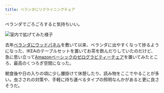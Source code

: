 ```yaml
---
title: ベランダにリクライニングチェア
---
```

ベランダでごろごろすると気持ちいい。

![](https://lh3.googleusercontent.com/docs/AG8NV2a9IsI3PmKXtQuoLkKxbb1CVYLDLgAo5rmFS3cOjvgo_w9ck48yqqsoEjTHP5xoC9qd3gFBXhfdv0GfdjbAsEUNdcgImCBctwSnWPBFNYkbofCx91Mid-iJzx1Bmlgi3tX2o_92UMw48FxwAhR065ldsC5YEyTtTzOsnjbj2HTXoWmRNO1Tch3NQ9lP1CaMlVoCvx3jRW49JhYn82sLPffAW9-fS6-ALxwoPjAUWobWSVXqTDJc9GxZktZGHY8SSFPfUtB0ZTDrQ5l1P6rq-91orT0_NfQ2WhqbKDD8ORpJ0k_5tuH0tAlEJGLHEG5wMsxihXB4Fh_jxGHiBR3j54IKtY75apjdxDyvgJYwMRb0keh1wD5H4OyT88qxkaN0nN5y8CnBmM9huTKPCrdPwnmJEnFWcKtx9peAWjiyyBdBmPUgJ5EVS1wcRBtCTrvB5CK66ytmbb0iqvQGTaMbFEh0EzYyDWZJqLgka-ku9zb_GDQUjcON5ySw--rn70OUoJXtyH-3DEhIuYloywsJBFPW-0sOfoS9_2N8SgwcGes8yT4muBknOIhodUKEFSQNCNosjtNfQnFHC9_UOAJoouJsz5K6YTM9_aJPNpJ6_oInC6hHHiCTHK2D6PyCOqfseP12yat85ssw4wvSjHIRI5a--k5mCBgR4K6ktq2OIYAd5WKCLZCCt8iZbCYvjHA8lG4c0LcF8eCp8oMTd01lLl3y9MtGYmvIx0iNIL2HPISmHbZjMu2E0MGRCpQbbBDy14qo6fjNFpMz66naCKNKQpvVff9H2IgLwLWtHsn8kCU5wZtJWAkLosXYWwsP2PKB1NEggneemKqzfpQNjGQ19bxoJWXHjeTxT9xVlXjhI0iD8mNptkh4-dMPexKs-Kx5sd1QaFbB5VOUBbioXLoAXp5XH6T4oRBBG2LvCeID-l1qrR6Qy4mcCT4QpBrXVo_-7wr6KUBKoy2D3S1GKOUvmCLCbBRrzlKkrlrbkruyJnsgEBVGadrQd1s9K-nBmRIZOuqewTevEKcXtCJaQgLeB8YFeRQ2bfocS-jW_K6NIpy2c7rdjQk68dju6uB44ViNHYQONV2qwNH0XZ-PhVu4ASyNU8YguWIinhQzsbF21__oj0V4pbcmTUA4mR5q8Xu-mZb6nITlI_SHGAXr6mEnxTSMRtfrgp1PZGF2Zd58ybpdf-z3vewaV9w308qIQVDKX-V24wjHLzIFFsQwoTpZT9Qw0zod0TSUu1KZz8n5CGoDRHx1 "室内で拡げてみた様子")

去年[ベランダにウッドパネル](https://r7kamura.com/articles/2021-09-30-wood-panel)を敷いて以来、ベランダに出やすくなって捗るようになった、IKEAのテーブルセットを置いてお茶を飲んだりしていたのだけど、急に思い立って[Amazonベーシックのゼログラビティーチェア](https://www.amazon.co.jp/dp/B0716DKHS1)を置いてみたところ、最高のくつろぎ空間になった。

朝食後や日の入りの頃に少し腰掛けて休憩したり、読み物をここでやることが多い。虫さされの対策や、手軽に持ち運べるタイプの照明なんかがあると更に良さそうだ。
